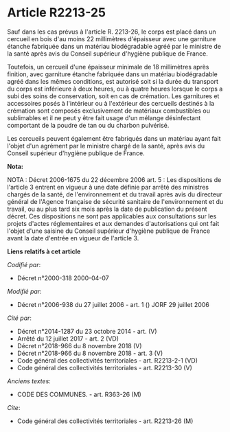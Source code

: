 # Article R2213-25

Sauf dans les cas prévus à l'article R. 2213-26, le corps est placé dans un cercueil en bois d'au moins 22 millimètres
d'épaisseur avec une garniture étanche fabriquée dans un matériau biodégradable agréé par le ministre de la santé après avis
du Conseil supérieur d'hygiène publique de France.

Toutefois, un cercueil d'une épaisseur minimale de 18 millimètres après finition, avec garniture étanche fabriquée dans un
matériau biodégradable agréé dans les mêmes conditions, est autorisé soit si la durée du transport du corps est inférieure à
deux heures, ou à quatre heures lorsque le corps a subi des soins de conservation, soit en cas de crémation. Les garnitures
et accessoires posés à l'intérieur ou à l'extérieur des cercueils destinés à la crémation sont composés exclusivement de
matériaux combustibles ou sublimables et il ne peut y être fait usage d'un mélange désinfectant comportant de la poudre de
tan ou du charbon pulvérisé.

Les cercueils peuvent également être fabriqués dans un matériau ayant fait l'objet d'un agrément par le ministre chargé de la
santé, après avis du Conseil supérieur d'hygiène publique de France.

**Nota:**

NOTA : Décret 2006-1675 du 22 décembre 2006 art. 5 : Les dispositions de l'article 3 entrent en vigueur à une date définie
par arrêté des ministres chargés de la santé, de l'environnement et du travail après avis du directeur général de l'Agence
française de sécurité sanitaire de l'environnement et du travail, ou au plus tard six mois après la date de publication du
présent décret. Ces dispositions ne sont pas applicables aux consultations sur les projets d'actes réglementaires et aux
demandes d'autorisations qui ont fait l'objet d'une saisine du Conseil supérieur d'hygiène publique de France avant la date
d'entrée en vigueur de l'article 3.

**Liens relatifs à cet article**

_Codifié par_:

  - Décret n°2000-318 2000-04-07

_Modifié par_:

  - Décret n°2006-938 du 27 juillet 2006 - art. 1 () JORF 29 juillet 2006

_Cité par_:

  - Décret n°2014-1287 du 23 octobre 2014 - art. (V)
  - Arrêté du 12 juillet 2017 - art. 2 (VD)
  - Décret n°2018-966 du 8 novembre 2018 (V)
  - Décret n°2018-966 du 8 novembre 2018 - art. 3 (V)
  - Code général des collectivités territoriales - art. R2213-2-1 (VD)
  - Code général des collectivités territoriales - art. R2213-30 (V)

_Anciens textes_:

  - CODE DES COMMUNES. - art. R363-26 (M)

_Cite_:

  - Code général des collectivités territoriales - art. R2213-26 (M)
